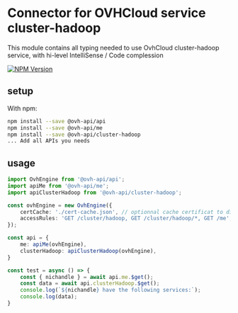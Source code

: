 # Connector for OVHCloud service cluster-hadoop

This module contains all typing needed to use OvhCloud cluster-hadoop service, with hi-level IntelliSense / Code complession

[![NPM Version](https://img.shields.io/npm/v/@ovh-api/cluster-hadoop.svg?style=flat)](https://www.npmjs.org/package/@ovh-api/cluster-hadoop)

## setup

With npm:
````bash
npm install --save @ovh-api/api
npm install --save @ovh-api/me
npm install --save @ovh-api/cluster-hadoop
... Add all APIs you needs
````

## usage

````typescript
import OvhEngine from '@ovh-api/api';
import apiMe from '@ovh-api/me';
import apiClusterHadoop from '@ovh-api/cluster-hadoop';

const ovhEngine = new OvhEngine({ 
    certCache: './cert-cache.json', // optionnal cache certificat to disk
    accessRules: 'GET /cluster/hadoop, GET /cluster/hadoop/*, GET /me', // optionnal limit the requested privileges.
});

const api = {
    me: apiMe(ovhEngine),
    clusterHadoop: apiClusterHadoop(ovhEngine),
}

const test = async () => {
    const { nichandle } = await api.me.$get();
    const data = await api.clusterHadoop.$get();
    console.log(`${nichandle} have the following services:`);
    console.log(data);
}

````